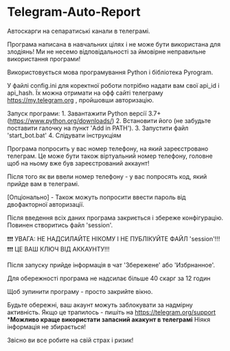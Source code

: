 # Telegram-Auto-Report

Автоскарги на сепаратиські канали в телеграмі.

Програма написана в навчальних цілях і не може бути використана для злодіянь! Ми не несемо відповідальності за ймовірне неправильне використання програми!

Використовується мова програмування Python і бібліотека Pyrogram.

У файлі config.ini для коректної роботи потрібно надати вам свої api_id і api_hash. Їх можна отримати на офф сайті телеграму https://my.telegram.org , пройшовши авторизацію.

Запуск програми:
    1. Завантажити Python версії 3.7+(https://www.python.org/downloads/)
    2. Встановити його (не забудьте поставити галочку на пункт 'Add in PATH').
    3. Запустити файл 'start_bot.bat'
    4. Слідувати інструкціям

Програма попросить у вас номер телефону, на який зареєстровано телеграм.
Це може бути також віртуальний номер телефону, головне щоб на ньому вже був зареєстрований аккаунт!
	
Після того як ви ввели номер телефону - у вас попросять код, який прийде вам в телеграмі.
	
[Опціонально] - Також можуть попросити ввести пароль від двофакторної авторизації.
	
Після введення всіх даних програма закриється і збереже конфігурацію.
Повинен створитись файл 'session'.

❗️❗️❗️ УВАГА: НЕ НАДСИЛАЙТЕ НІКОМУ І НЕ ПУБЛІКУЙТЕ ФАЙЛ 'session'!!!
❗️❗️❗️ ЦЕ ВАШ КЛЮЧ ВІД АККАУНТУ!!!

Після запуску прийде інформація в чат 'Збережене' або 'Избрнанное'.

Для обережності програма не надсилає більше 40 скарг за 12 годин
	
Щоб зупинити програму - просто закрийте вікно.

Будьте обережні, ваш акаунт можуть заблокувати за надмірну активність. Якщо це трапилось - пишіть на https://telegram.org/support
***Можливо краще використати запасний акакунт в телеграмі**
Ніякя інформація не збирається!

Звісно ви все робите на свій страх і ризик!
